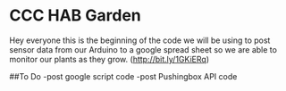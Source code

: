 # CCC HAB Garden
Hey everyone this is the beginning of the code we will be using to post sensor data from our Arduino to a google spread sheet so we are able to monitor our plants as they grow. (http://bit.ly/1GKiERq)

##To Do 
-post google script code
-post Pushingbox API code
